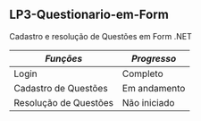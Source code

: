 ## LP3-Questionario-em-Form

Cadastro e resolução de Questões em Form .NET

|*Funções*|*Progresso*|
|---------|---------|
|Login|Completo|
|Cadastro de Questões |Em andamento|
|Resolução de Questões|Não iniciado|
